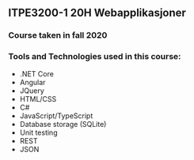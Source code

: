 ## ITPE3200-1 20H Webapplikasjoner
### Course taken in fall 2020

### Tools and Technologies used in this course:
* .NET Core
* Angular
* JQuery
* HTML/CSS
* C#
* JavaScript/TypeScript
* Database storage (SQLite)
* Unit testing
* REST
* JSON
